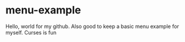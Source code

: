 # menu-example

Hello, world for my github. Also good to keep a basic menu example for myself.
Curses is fun

